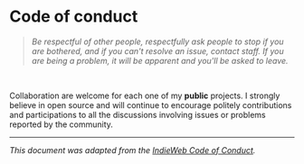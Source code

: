 # Code of conduct

> *Be respectful of other people, respectfully ask people to stop if you are bothered, and if you can't resolve an issue, contact staff. If you are being a problem, it will be apparent and you'll be asked to leave.*

<br/>

Collaboration are welcome for each one of my **public** projects. I strongly believe in open source and will continue to encourage politely contributions and participations to all the discussions involving issues or problems reported by the community.

---

*This document was adapted from the [IndieWeb Code of Conduct][].*

[IndieWeb Code of Conduct]: https://indieweb.org/code-of-conduct
